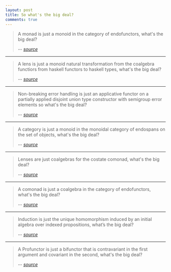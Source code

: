 ```yaml
---
layout: post
title: So what's the big deal?
comments: true
---
```


> A monad is just a monoid in the category of endofunctors, what's the big deal?
>
> -- <cite>[source][5]</cite>

* * *

> A lens is just a monoid natural transformation from the coalgebra functiors from haskell functors to haskell types, what's the big deal?
>
> -- <cite>[source][4]</cite>

* * *

> Non-breaking error handling is just an applicative functor on a partially applied disjoint union type constructor with semigroup error elements so what's the big deal?
>
> -- <cite>[source][3]</cite>

* * *

> A category is just a monoid in the monoidal category of endospans on the set of objects, what's the big deal?
>
> -- <cite>[source][2]</cite>

* * *

> Lenses are just coalgebras for the costate comonad, what's the big deal?
>
> -- <cite>[source][1]</cite>

* * *
> A comonad is just a coalgebra in the category of endofunctors, what's the big deal?
>
> -- <cite>[source][6]</cite>

* * *
> Induction is just the unique homomorphism induced by an initial algebra over indexed propositions, what’s the big deal?
>
> -- <cite>[source][7]</cite>

* * *
> A Profunctor is just a bifunctor that is contravariant in the first argument and covariant in the second, what's the big deal?
>
> -- <cite>[source][8]</cite>

[1]: http://patternsinfp.wordpress.com/2011/01/31/lenses-are-the-coalgebras-for-the-costate-comonad/
[2]: http://nlab.mathforge.org/nlab/show/category#EquivalenceDefinitions
[3]: http://applicative-errors-scala.googlecode.com/svn/artifacts/0.6/chunk-xhtml/ar01s08.html
[4]: http://www.haskell.org/pipermail/haskell-cafe/2011-February/089156.html
[5]: http://james-iry.blogspot.de/2009/05/brief-incomplete-and-mostly-wrong.html
[6]: http://stackoverflow.com/a/16022059/163423
[7]: http://blog.ezyang.com/2013/04/the-difference-between-recursion-induction/
[8]: https://www.fpcomplete.com/user/liyang/profunctors
